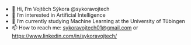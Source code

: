 - 👋 Hi, I’m Vojtěch Sýkora @sykoravojtech
- 👀 I’m interested in Artificial Intelligence
- 🌱 I’m currently studying Machine Learning at the University of Tübingen
- 📫 How to reach me: sykoravojtech01@gmail.com or https://www.linkedin.com/in/sykoravojtech/

<!---
sykoravojtech/sykoravojtech is a ✨ special ✨ repository because its `README.md` (this file) appears on your GitHub profile.
You can click the Preview link to take a look at your changes.
--->
